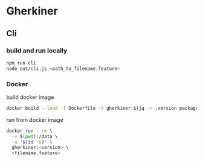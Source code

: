 # Gherkiner

## Cli

### build and run locally

```sh
npm run cli
node out/cli.js <path_to_filename.feature>
```

### Docker

build docker image
```sh
docker build --load -f Dockerfile -t gherkiner:$(jq -r .version package.json) .
```

run from docker image
```sh
docker run --rm \
  -v $(pwd):/data \
  -u "$(id -u)" \
  gherkiner:<version> \
  <filename.feature>
```
